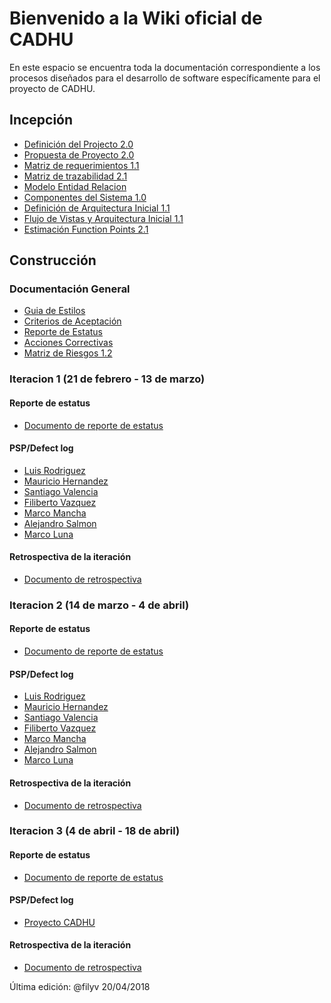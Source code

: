 # Bienvenido a la Wiki oficial de CADHU
En este espacio se encuentra toda la documentación correspondiente a los procesos diseñados para el desarrollo de software específicamente para el proyecto de CADHU.

## Incepción
* [Definición del Projecto 2.0](https://github.com/CaveLabs-1/CADHU-Wiki/blob/master/Documentacion/Definición%20del%20Proyecto%20(Jimmy).pdf)
* [Propuesta de Proyecto 2.0](https://github.com/CaveLabs-1/CADHU-Wiki/blob/master/Documentacion/Propuesta%20de%20Proyecto%20(Timmy).pdf)
* [Matriz de requerimientos 1.1](https://github.com/CaveLabs-1/CADHU-Wiki/blob/master/Documentacion/Matriz%20Requerimientos.pdf)
* [Matriz de trazabilidad 2.1](https://github.com/CaveLabs-1/CADHU-Wiki/blob/master/Documentacion/Matriz%20de%20Trazabilidad2.1.pdf)
* [Modelo Entidad Relacion](https://github.com/CaveLabs-1/CADHU-Wiki/blob/master/Documentacion/Modelos%20Lógicos.pdf)
* [Componentes del Sistema 1.0](https://github.com/CaveLabs-1/CADHU-Wiki/blob/master/Documentacion/Componentes%20del%20sistema.pdf)
* [Definición de Arquitectura Inicial 1.1](https://github.com/CaveLabs-1/CADHU-Wiki/blob/master/Documentacion/Definición%20de%20Arquitectura%20Inicial.pdf)
* [Flujo de Vistas y Arquitectura Inicial 1.1](https://github.com/CaveLabs-1/CADHU-Wiki/blob/master/Documentacion/Flujo%20de%20Vistas%20y%20Arquitectura%20Inicial.pdf)
* [Estimación Function Points 2.1](https://github.com/CaveLabs-1/CADHU-Wiki/blob/master/Documentacion/Function%20Points%20Estimation%20-%20Hoja%201.pdf)

## Construcción
### Documentación General
* [Guia de Estilos](https://github.com/CaveLabs-1/CADHU-Wiki/blob/master/Documentacion/Gui%CC%81a%20de%20Estilo%20y%20Esta%CC%81ndares%20-%20CADHU.pdf)
* [Criterios de Aceptación](https://github.com/CaveLabs-1/CADHU-Wiki/blob/master/Documentacion/Acceptance%20Criteria.pdf)
* [Reporte de Estatus](https://github.com/CaveLabs-1/CADHU-Wiki/blob/master/Documentacion/Estatus%20General%20CADHU%20v2.0.xlsx)
* [Acciones Correctivas](https://github.com/CaveLabs-1/CADHU-Wiki/tree/master/Documentacion/Acciones-Correctivas)
* [Matriz de Riesgos 1.2](https://github.com/CaveLabs-1/CADHU-Wiki/blob/master/Documentacion/Matriz%20de%20riesgos%20v1.2-3.xlsx)
### Iteracion 1 (21 de febrero - 13 de marzo)
#### Reporte de estatus 
* [Documento de reporte de estatus](https://github.com/CaveLabs-1/CADHU-Wiki/blob/master/Documentacion/Estatus%20Proyecto%20CADHU(%20Iteración%201).xlsx)
#### PSP/Defect log
* [Luis Rodriguez](https://github.com/CaveLabs-1/CADHU-Wiki/blob/master/Documentacion/PSP/Luis%20Rodriguez%20PSP-Defects.pdf)
* [Mauricio Hernandez](https://github.com/CaveLabs-1/CADHU-Wiki/blob/master/Documentacion/PSP/Mauricio%20Hernández%20PSP-Defects.pdf)
* [Santiago Valencia](https://github.com/CaveLabs-1/CADHU-Wiki/blob/master/Documentacion/PSP/Santiago%20PSP-Defects.pdf)
* [Filiberto Vazquez](https://github.com/CaveLabs-1/CADHU-Wiki/blob/master/Documentacion/PSP/Fily%20PSP-Defects%20template.pdf)
* [Marco Mancha](https://github.com/CaveLabs-1/CADHU-Wiki/blob/master/Documentacion/PSP/Mancha%20PSP-Defects.pdf)
* [Alejandro Salmon](https://github.com/CaveLabs-1/CADHU-Wiki/blob/master/Documentacion/PSP/Salmón%20PSP-Defects%20template.xlsx)
* [Marco Luna]()
#### Retrospectiva de la iteración
* [Documento de retrospectiva](https://github.com/CaveLabs-1/CADHU-Wiki/blob/master/Documentacion/Retrospectiva%20Iteración%201.pdf)
### Iteracion 2 (14 de marzo - 4 de abril)
#### Reporte de estatus 
* [Documento de reporte de estatus](https://github.com/CaveLabs-1/CADHU-Wiki/blob/master/Documentacion/Retrospectiva%20iteración%202.pdf)
#### PSP/Defect log
* [Luis Rodriguez]()
* [Mauricio Hernandez]()
* [Santiago Valencia]()
* [Filiberto Vazquez]()
* [Marco Mancha]()
* [Alejandro Salmon]()
* [Marco Luna]()
#### Retrospectiva de la iteración
* [Documento de retrospectiva](https://github.com/CaveLabs-1/CADHU-Wiki/blob/master/Documentacion/Retrospectiva%20Iteración%201.pdf)
### Iteracion 3 (4 de abril - 18 de abril)
#### Reporte de estatus 
* [Documento de reporte de estatus](https://github.com/CaveLabs-1/CADHU-Wiki/blob/master/Documentacion/Estatus%20Proyecto%20CADHU%20(Iteración%203).xlsx)
#### PSP/Defect log
* [Proyecto CADHU](https://cavelabs.herokuapp.com/proyectos/detalle_proyecto/3)
#### Retrospectiva de la iteración
* [Documento de retrospectiva](https://github.com/CaveLabs-1/CADHU-Wiki/blob/master/Documentacion/Retrospectiva%20Iteración%203.pdf)

Última edición: @filyv 20/04/2018
